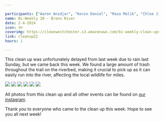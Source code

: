 ```yaml
---

participants: ["Aaron Anidjar", "Kevin Daniel", "Raza Malik", "Chloe Ji", "Kelly Deng", "Sonya Chen", "Jayden Tang", "Beck Landless"]
name: Bi-Weekly 20 - Bronx River
date: 2-4-2024
icon: 🐟
coverimg: https://cleanwestchester.s3.amazonaws.com/bi-weekly-clean-ups/clean-up-24/cleanup23-7.jpg
link: cleanup22
hours: 1

---
```


This clean up was unfortunately delayed from last week due to rain last Sunday, but we came back this week. We found a large amount of trash throughout the trail on the riverbed, making it crucial to pick up as it can easily run into the river, affecting the local wildlife for miles.

![](https://cleanwestchester.s3.amazonaws.com/bi-weekly-clean-ups/clean-up-24/cleanup23-1.jpg)
![](https://cleanwestchester.s3.amazonaws.com/bi-weekly-clean-ups/clean-up-24/cleanup23-2.jpg)
![](https://cleanwestchester.s3.amazonaws.com/bi-weekly-clean-ups/clean-up-24/cleanup23-3.jpg)
![](https://cleanwestchester.s3.amazonaws.com/bi-weekly-clean-ups/clean-up-24/cleanup23-4.jpg)
![](https://cleanwestchester.s3.amazonaws.com/bi-weekly-clean-ups/clean-up-24/cleanup23-5.jpg)
![](https://cleanwestchester.s3.amazonaws.com/bi-weekly-clean-ups/clean-up-24/cleanup23-6.jpg)

All photos from this clean up and all other events can be found on [our instagram](https://www.instagram.com/cleanwestchester/).

Thank you to everyone who came to the clean up this week. Hope to see you all next week!
